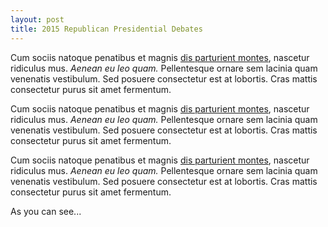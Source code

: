 ```yaml
---
layout: post
title: 2015 Republican Presidential Debates
---
```


Cum sociis natoque penatibus et magnis <a href="#">dis parturient montes</a>, nascetur ridiculus mus. *Aenean eu leo quam.* Pellentesque ornare sem lacinia quam venenatis vestibulum. Sed posuere consectetur est at lobortis. Cras mattis consectetur purus sit amet fermentum.

Cum sociis natoque penatibus et magnis <a href="#">dis parturient montes</a>, nascetur ridiculus mus. *Aenean eu leo quam.* Pellentesque ornare sem lacinia quam venenatis vestibulum. Sed posuere consectetur est at lobortis. Cras mattis consectetur purus sit amet fermentum.

Cum sociis natoque penatibus et magnis <a href="#">dis parturient montes</a>, nascetur ridiculus mus. *Aenean eu leo quam.* Pellentesque ornare sem lacinia quam venenatis vestibulum. Sed posuere consectetur est at lobortis. Cras mattis consectetur purus sit amet fermentum.

<meta charset="utf-8">

<div id="debate_graph", class="center"></div>

<style>
/*
#3AC3F2:
#ED2685:*/

.debate_link {
  fill: none;
  stroke: #3AC3F2;
}


.debate_tooltip {
    border-radius: 5px;
    background: #ccc;
    border-color: #555;
    padding: 5px;
    font-size: 10px;
    /*width: 200px;*/
    /*height: 150px;*/
}

.debate_link.resolved {
  stroke-dasharray: 0,2 1;
}

circle {
  fill: #ED2685;
  stroke: #fff;
  stroke-width: 1.5px;
}

text {
  font: 10px sans-serif;
  pointer-events: none;
  text-shadow: 0 1px 0 #fff, 1px 0 0 #fff, 0 -1px 0 #fff, -1px 0 0 #fff;
}

</style>

<script src="https://cdnjs.cloudflare.com/ajax/libs/d3/3.5.5/d3.min.js"></script>
<!-- <script type='text/javascript' src='/javascripts/jquery-2.1.4.min.js'></script>
<script type='text/javascript' src='/javascripts/jquery.tipsy.js'></script> -->
<!-- <link rel="stylesheet" href="/stylesheets/tipsy.css" type="text/css" /> -->
<script>

var links = [
  {source: 1, target: 0, mentions: 2},
  {source: 1, target: 7, mentions: 2},
  {source: 7, target: 1, mentions: 4},
  {source: 7, target: 8, mentions: 2},
  {source: 8, target: 3, mentions: 1},
  {source: 8, target: 7, mentions: 2},
  {source: 9, target: 1, mentions: 1}
];

var nodes = [
{idx: 0, name: 'Bush', fixed: true, x: 280.0, y: 150.0},
{idx: 1, name: 'Trump', fixed: true, x: 255.172209269, y: 226.412082798},
{idx: 2, name: 'Walker', fixed: true, x: 190.172209269, y: 273.637347118},
{idx: 3, name: 'Huckabee', fixed: true, x: 109.827790731, y: 273.637347118},
{idx: 4, name: 'Carson', fixed: true, x: 44.8277907313, y: 226.412082798},
{idx: 5, name: 'Cruz', fixed: true, x: 20.0, y: 150.0},
{idx: 6, name: 'Rubio', fixed: true, x: 44.8277907313, y: 73.587917202},
{idx: 7, name: 'Paul', fixed: true, x: 109.827790731, y: 26.3626528816},
{idx: 8, name: 'Christie', fixed: true, x: 190.172209269, y: 26.3626528816},
{idx: 9, name: 'Kasich', fixed: true, x: 255.172209269, y: 73.587917202},
]

// Compute the distinct nodes from the links.
links.forEach(function(link) {
  link.source = nodes[link.source] || (nodes[link.source] = {name: link.source});
  link.target = nodes[link.target] || (nodes[link.target] = {name: link.target});
});

var width = 300,
    height = 300;

var force = d3.layout.force()
    .nodes(d3.values(nodes))
    .links(links)
    .size([width, height])
    .on("tick", tick)
    .start();

var svg = d3.select("div#debate_graph").append("svg")
    .attr("width", width)
    .attr("height", height);

// Per-type markers, as they don't inherit styles.
svg.append("defs")
    .append("marker")
    .attr("id", "marker")
    .attr("viewBox", "0 -5 10 10") // min-x, min-y, width, height
    .attr("refX", 12) // The reference point. Even though arrow is length 10, using 12 because otherwise would go to center of circle.
    .attr("refY", 0)
    .attr("markerWidth", 14)
    .attr("markerHeight", 14)
    .attr("markerUnits", "userSpaceOnUse") // makes marker size independent of stroke-width
    .attr("orient", "auto")
    .attr("fill", "#3AC3F2")
  .append("path")
    .attr("d", "M0,-5L10,0L0,5"); // Arrow definition. Start at 0,-5. Then draw line to 10, 0. Then draw line to 0, 5

// http://stackoverflow.com/questions/10805184/d3-show-data-on-mouseover-of-circle
// http://bl.ocks.org/biovisualize/1016860
var tooltip = d3.select("div#debate_graph")
    .append("div")
    .attr("class", "debate_tooltip")
    .style("position", "absolute")
    .style("z-index", "10")
    .style("visibility", "hidden")
;


var path = svg.append("g").selectAll("path")
    .data(force.links())
  .enter().append("path")
    .attr("class", "debate_link")
    .attr("stroke-width", function(d) { return d.mentions })
    .attr("marker-end", "url(#marker)") // This just say that the arrow should go at the end of the link, rather than the beginning.
    .on("mouseover", function(d){return tooltip.style("visibility", "visible").text("Mentions: " + d.mentions)})
    .on("mousemove", function(){return tooltip.style("top",
        (d3.event.pageY-10)+"px").style("left",(d3.event.pageX+10)+"px");})
    .on("mouseout", function(){return tooltip.style("visibility", "hidden");});


var circle = svg.append("g").selectAll("circle")
    .data(force.nodes())
  .enter().append("circle")
    .attr("r", 6);

var text = svg.append("g").selectAll("text")
    .data(force.nodes())
  .enter().append("text")
    .attr("x", 8)
    .attr("y", ".31em")
    .text(function(d) { return d.name; });


// Use elliptical arc path segments to doubly-encode directionality.
function tick() {
  path.attr("d", linkArc);
  circle.attr("transform", transform);
  text.attr("transform", transform);
}

function linkArc(d) {
  var dx = d.target.x - d.source.x,
      dy = d.target.y - d.source.y,
      dr = Math.sqrt(dx * dx + dy * dy);
  return "M" + d.source.x + "," + d.source.y + "A" + dr + "," + dr + " 0 0,1 " + d.target.x + "," + d.target.y;
}

function transform(d) {
  return "translate(" + d.x + "," + d.y + ")";
}

</script>
As you can see...
